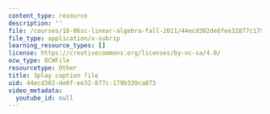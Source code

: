 ```yaml
---
content_type: resource
description: ''
file: /courses/18-06sc-linear-algebra-fall-2011/44ecd302de6fee32877c179b339ca873_My5w4MXWBew.srt
file_type: application/x-subrip
learning_resource_types: []
license: https://creativecommons.org/licenses/by-nc-sa/4.0/
ocw_type: OCWFile
resourcetype: Other
title: 3play caption file
uid: 44ecd302-de6f-ee32-877c-179b339ca873
video_metadata:
  youtube_id: null
---
```


